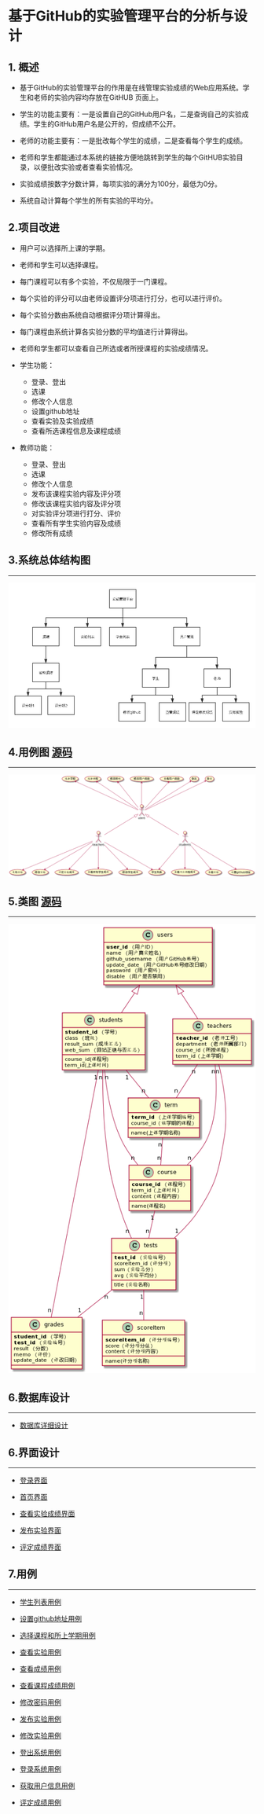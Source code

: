 # 基于GitHub的实验管理平台的分析与设计

## 1. 概述

- 基于GitHub的实验管理平台的作用是在线管理实验成绩的Web应用系统。学生和老师的实验内容均存放在GitHUB 页面上。

- 学生的功能主要有：一是设置自己的GitHub用户名，二是查询自己的实验成绩。学生的GitHub用户名是公开的，但成绩不公开。

- 老师的功能主要有：一是批改每个学生的成绩，二是查看每个学生的成绩。

- 老师和学生都能通过本系统的链接方便地跳转到学生的每个GitHUB实验目录，以便批改实验或者查看实验情况。

- 实验成绩按数字分数计算，每项实验的满分为100分，最低为0分。

- 系统自动计算每个学生的所有实验的平均分。

## 2.项目改进

- 用户可以选择所上课的学期。

- 老师和学生可以选择课程。

- 每门课程可以有多个实验，不仅局限于一门课程。

- 每个实验的评分可以由老师设置评分项进行打分，也可以进行评价。

- 每个实验分数由系统自动根据评分项计算得出。

- 每门课程由系统计算各实验分数的平均值进行计算得出。

- 老师和学生都可以查看自己所选或者所授课程的实验成绩情况。

- 学生功能：
    - 登录、登出
    - 选课
    - 修改个人信息
    - 设置github地址
    - 查看实验及实验成绩
    - 查看所选课程信息及课程成绩

- 教师功能：
    - 登录、登出
    - 选课
    - 修改个人信息
    - 发布该课程实验内容及评分项
    - 修改该课程实验内容及评分项
    - 对实验评分项进行打分、评价
    - 查看所有学生实验内容及成绩
    - 修改所有成绩

## 3.系统总体结构图
---
![](image/结构.png)

## 4.用例图 [源码](code/用例图.wsd)
---

![](image/yonglitu.png)

## 5.类图 [源码](code/类图.wsd)
---

![](image/leitu.png)

## 6.数据库设计
---

- [数据库详细设计](itemMD/data.md)

## 6.界面设计
---

- [登录界面](https://zxb12138.github.io/is_analysis/test6/image/ui/login.html)

- [首页界面](https://zxb12138.github.io/is_analysis/test6/image/ui/index.html)

- [查看实验成绩界面](https://zxb12138.github.io/is_analysis/test6/image/ui/test-student.html)

- [发布实验界面](https://zxb12138.github.io/is_analysis/test6/image/ui/test-sub.html)

- [评定成绩界面](https://zxb12138.github.io/is_analysis/test6/image/ui/test-teacher.html)

## 7.用例
---

- [学生列表用例](itemMD/yl/students.md)

- [设置github地址用例](itemMD/yl/setGithub.md)

- [选择课程和所上学期用例](itemMD/yl/setCourse.md)

- [查看实验用例](itemMD/yl/searchTest.md)

- [查看成绩用例](itemMD/yl/searchGrades.md)

- [查看课程成绩用例](itemMD/yl/searchCourseGrades.md)

- [修改密码用例](itemMD/yl/rePwd.md)

- [发布实验用例](itemMD/yl/publishTest.md)

- [修改实验用例](itemMD/yl/updateTest.md)

- [登出系统用例](itemMD/yl/loginOut.md)

- [登录系统用例](itemMD/yl/login.md)

- [获取用户信息用例](itemMD/yl/getUserInfo.md)

- [评定成绩用例](itemMD/yl/enterGrades.md)

